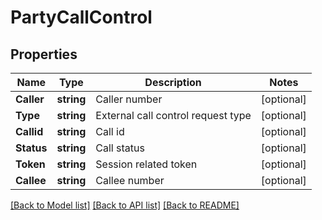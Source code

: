 # PartyCallControl

## Properties

Name | Type | Description | Notes
------------ | ------------- | ------------- | -------------
**Caller** | **string** | Caller number | [optional] 
**Type** | **string** | External call control request type | [optional] 
**Callid** | **string** | Call id | [optional] 
**Status** | **string** | Call status | [optional] 
**Token** | **string** | Session related token | [optional] 
**Callee** | **string** | Callee number | [optional] 

[[Back to Model list]](../README.md#documentation-for-models) [[Back to API list]](../README.md#documentation-for-api-endpoints) [[Back to README]](../README.md)


